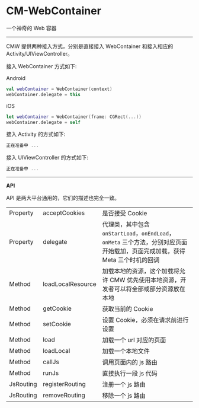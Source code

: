 # CM-WebContainer

一个神奇的 Web 容器

- - -

CMW 提供两种接入方式，分别是直接接入 WebContainer 和接入相应的 Activity/UIViewController。

接入 WebContainer 方式如下:

Android

```kotlin
val webContainer = WebContainer(context)
webContainer.delegate = this
```

iOS

```swift
let webContainer = WebContainer(frame: CGRect(...))
webContainer.delegate = self
```

接入 Activity 的方式如下:

```kotlin
正在准备中 ...
```

接入 UIViewController 的方式如下:

```swift
正在准备中 ...
```

- - -

**API**

API 是两大平台通用的，它们的描述也完全一致。

| | | |
| :-- | :-- | :-- |
| Property | acceptCookies | 是否接受 Cookie |
| Property | delegate | 代理类，其中包含 ```onStartLoad```，```onEndLoad```，```onMeta``` 三个方法，分别对应页面开始载加，页面完成加载，获得 Meta 三个时机的回调 |
| Method | loadLocalResource | 加载本地的资源，这个加载将允许 CMW 优先使用本地资源，开发者可以将全部或部分资源放在本地 |
| Method | getCookie | 获取当前的 Cookie |
| Method | setCookie | 设置 Cookie，必须在请求前进行设置 |
| Method | load | 加载一个 url 对应的页面 |
| Method | loadLocal | 加载一个本地文件 |
| Method | callJs | 调用页面内的 js 路由 |
| Method | runJs | 直接执行一段 js 代码 |
| JsRouting | registerRouting | 注册一个 js 路由 |
| JsRouting | removeRouting | 移除一个 js 路由 |

